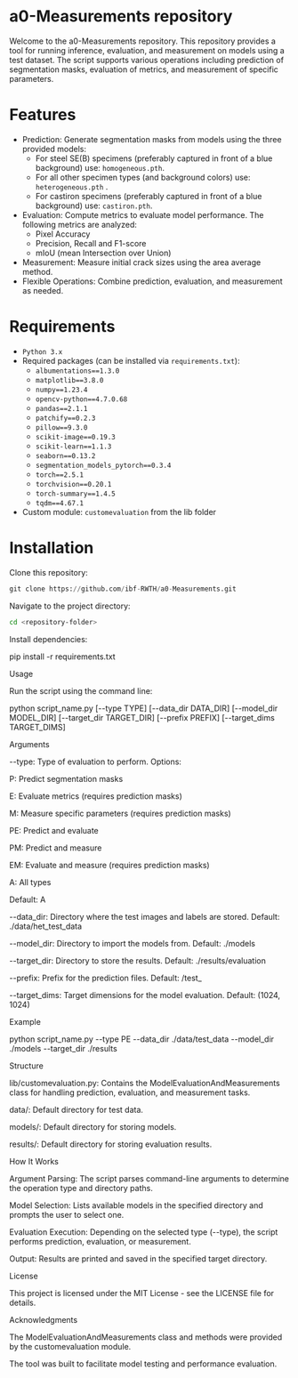 # a0-Measurements repository

Welcome to the a0-Measurements repository.  This repository provides a tool for running inference, evaluation, and measurement on models using a test dataset. The script supports various operations including prediction of segmentation masks, evaluation of metrics, and measurement of specific parameters.

# Features

* Prediction: Generate segmentation masks from models using the three provided models:
  * For steel SE(B) specimens (preferably captured in front of a blue background) use: `homogeneous.pth`. 
  * For all other specimen types (and background colors) use: `heterogeneous.pth` .
  * For castiron specimens (preferably captured in front of a blue background) use: `castiron.pth`.
* Evaluation: Compute metrics to evaluate model performance. The following metrics are analyzed: 
  * Pixel Accuracy
  * Precision, Recall and F1-score
  * mIoU (mean Intersection over Union)
* Measurement: Measure initial crack sizes using the area average method.
* Flexible Operations: Combine prediction, evaluation, and measurement as needed.

# Requirements

* `Python 3.x`
* Required packages (can be installed via `requirements.txt`):
  * `albumentations==1.3.0`
  * `matplotlib==3.8.0`
  * `numpy==1.23.4`
  * `opencv-python==4.7.0.68`
  * `pandas==2.1.1`
  * `patchify==0.2.3`
  * `pillow==9.3.0`
  * `scikit-image==0.19.3`
  * `scikit-learn==1.1.3`
  * `seaborn==0.13.2`
  * `segmentation_models_pytorch==0.3.4`
  * `torch==2.5.1`
  * `torchvision==0.20.1`
  * `torch-summary==1.4.5`
  * `tqdm==4.67.1`
* Custom module: `customevaluation` from the lib folder

# Installation

Clone this repository:

```python
git clone https://github.com/ibf-RWTH/a0-Measurements.git
```

Navigate to the project directory:

```sh
cd <repository-folder>
```

Install dependencies:

pip install -r requirements.txt

Usage

Run the script using the command line:

python script_name.py [--type TYPE] [--data_dir DATA_DIR] [--model_dir MODEL_DIR] [--target_dir TARGET_DIR] [--prefix PREFIX] [--target_dims TARGET_DIMS]

Arguments

--type: Type of evaluation to perform. Options:

P: Predict segmentation masks

E: Evaluate metrics (requires prediction masks)

M: Measure specific parameters (requires prediction masks)

PE: Predict and evaluate

PM: Predict and measure

EM: Evaluate and measure (requires prediction masks)

A: All types

Default: A

--data_dir: Directory where the test images and labels are stored. Default: ./data/het_test_data

--model_dir: Directory to import the models from. Default: ./models

--target_dir: Directory to store the results. Default: ./results/evaluation

--prefix: Prefix for the prediction files. Default: /test_

--target_dims: Target dimensions for the model evaluation. Default: (1024, 1024)

Example

python script_name.py --type PE --data_dir ./data/test_data --model_dir ./models --target_dir ./results

Structure

lib/customevaluation.py: Contains the ModelEvaluationAndMeasurements class for handling prediction, evaluation, and measurement tasks.

data/: Default directory for test data.

models/: Default directory for storing models.

results/: Default directory for storing evaluation results.

How It Works

Argument Parsing: The script parses command-line arguments to determine the operation type and directory paths.

Model Selection: Lists available models in the specified directory and prompts the user to select one.

Evaluation Execution: Depending on the selected type (--type), the script performs prediction, evaluation, or measurement.

Output: Results are printed and saved in the specified target directory.

License

This project is licensed under the MIT License - see the LICENSE file for details.

Acknowledgments

The ModelEvaluationAndMeasurements class and methods were provided by the customevaluation module.

The tool was built to facilitate model testing and performance evaluation.

